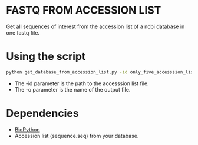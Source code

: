 # FASTQ FROM ACCESSION LIST
Get all sequences of interest from the accession list of a ncbi database in one fastq file.

# Using the script
```bash
python get_database_from_accession_list.py -id only_five_accesssion_list.seq -o result
```
* The -id parameter is the path to the accesssion list file.
* The -o parameter is the name of the output file.

# Dependencies
* [BioPython](https://biopython.org/)
* Accession list (sequence.seq) from your database.
